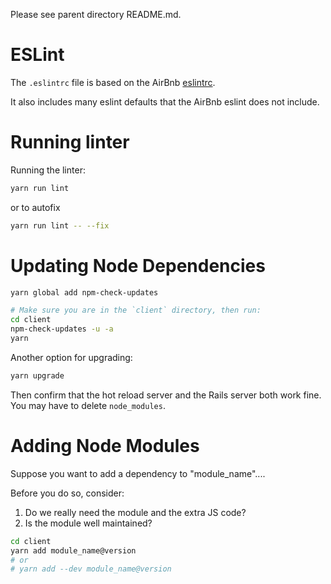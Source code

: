 Please see parent directory README.md.

# ESLint

The `.eslintrc` file is based on the AirBnb [eslintrc](https://github.com/airbnb/javascript/blob/master/linters/.eslintrc).

It also includes many eslint defaults that the AirBnb eslint does not include.

# Running linter

Running the linter:

```bash
yarn run lint
```

or to autofix

```bash
yarn run lint -- --fix
```

# Updating Node Dependencies

```bash
yarn global add npm-check-updates
```

```bash
# Make sure you are in the `client` directory, then run:
cd client
npm-check-updates -u -a
yarn
```

Another option for upgrading:

```bash
yarn upgrade
```

Then confirm that the hot reload server and the Rails server both work fine. You
may have to delete `node_modules`.

# Adding Node Modules

Suppose you want to add a dependency to "module_name"....

Before you do so, consider:

1. Do we really need the module and the extra JS code?
2. Is the module well maintained?

```bash
cd client
yarn add module_name@version
# or
# yarn add --dev module_name@version
```
